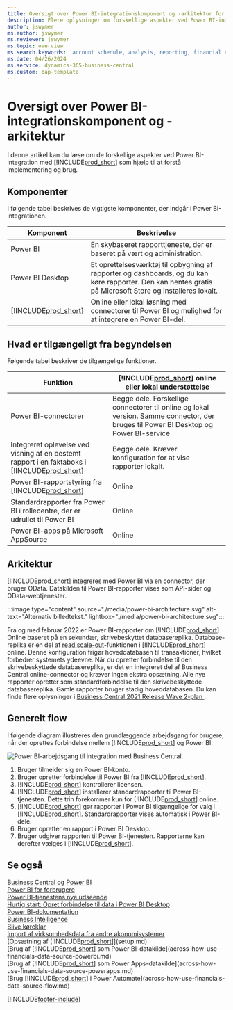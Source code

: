 ```yaml
---
title: Oversigt over Power BI-integrationskomponent og -arkitektur for Business central| Microsoft Docs
description: Flere oplysninger om forskellige aspekter ved Power BI-integration med Business central.
author: jswymer
ms.author: jswymer
ms.reviewer: jswymer
ms.topic: overview
ms.search.keywords: 'account schedule, analysis, reporting, financial report, business intelligence, KPI'
ms.date: 04/26/2024
ms.service: dynamics-365-business-central
ms.custom: bap-template
---
```

# Oversigt over Power BI-integrationskomponent og -arkitektur

I denne artikel kan du læse om de forskellige aspekter ved Power BI-integration med [!INCLUDE[prod_short](includes/prod_short.md)] som hjælp til at forstå implementering og brug.

## Komponenter

I følgende tabel beskrives de vigtigste komponenter, der indgår i Power BI-integrationen.

|Komponent|Beskrivelse|
|---------|-----------|
|Power BI|En skybaseret rapporttjeneste, der er baseret på vært og administration.|
|Power BI Desktop|Et oprettelsesværktøj til opbygning af rapporter og dashboards, og du kan køre rapporter. Den kan hentes gratis på Microsoft Store og installeres lokalt.|
|[!INCLUDE[prod_short](includes/prod_short.md)]|Online eller lokal løsning med connectorer til Power BI og mulighed for at integrere en Power BI-del.|

## Hvad er tilgængeligt fra begyndelsen

Følgende tabel beskriver de tilgængelige funktioner.

|Funktion|[!INCLUDE[prod_short](includes/prod_short.md)] online eller lokal understøttelse|
|-------|---------------------|
|Power BI-connectorer|Begge dele. Forskellige connectorer til online og lokal version. Samme connector, der bruges til Power BI Desktop og Power BI-service |
|Integreret oplevelse ved visning af en bestemt rapport i en faktaboks i [!INCLUDE[prod_short](includes/prod_short.md)]|Begge dele. Kræver konfiguration for at vise rapporter lokalt.|
|Power BI-rapportstyring fra [!INCLUDE[prod_short](includes/prod_short.md)]|Online|
|Standardrapporter fra Power BI i rollecentre, der er udrullet til Power BI|Online|
|Power BI-apps på Microsoft AppSource|Online|

## Arkitektur

[!INCLUDE[prod_short](includes/prod_short.md)] integreres med Power BI via en connector, der bruger OData. Datakilden til Power BI-rapporter vises som API-sider og OData-webtjenester.

:::image type="content" source="./media/power-bi-architecture.svg" alt-text="Alternativ billedtekst." lightbox="./media/power-bi-architecture.svg":::

Fra og med februar 2022 er Power BI-rapporter om [!INCLUDE[prod_short](includes/prod_short.md)] Online baseret på en sekundær, skrivebeskyttet databasereplika. Database-replika er en del af [read scale-out](/dynamics365/business-central/dev-itpro/administration/database-read-scale-out-overview)-funktionen i [!INCLUDE[prod_short](includes/prod_short.md)] online. Denne konfiguration frigør hoveddatabasen til transaktioner, hvilket forbedrer systemets ydeevne. Når du opretter forbindelse til den skrivebeskyttede databasereplika, er det en integreret del af Business Central online-connector og kræver ingen ekstra opsætning. Alle nye rapporter opretter som standardforbindelse til den skrivebeskyttede databasereplika. Gamle rapporter bruger stadig hoveddatabasen. Du kan finde flere oplysninger i [Business Central 2021 Release Wave 2-plan ](/dynamics365-release-plan/2021wave2/smb/dynamics365-business-central/use-secondary-read-only-database-power-bi-reporting).

## Generelt flow

I følgende diagram illustreres den grundlæggende arbejdsgang for brugere, når der oprettes forbindelse mellem [!INCLUDE[prod_short](includes/prod_short.md)] og Power BI.

![Power BI-arbejdsgang til integration med Business Central.](./media/power-bi-flow-v2.svg)

1. Bruger tilmelder sig en Power BI-konto.
2. Bruger opretter forbindelse til Power BI fra [!INCLUDE[prod_short](includes/prod_short.md)].
3. [!INCLUDE[prod_short](includes/prod_short.md)] kontrollerer licensen.
4. [!INCLUDE[prod_short](includes/prod_short.md)] installerer standardrapporter til Power BI-tjenesten. Dette trin forekommer kun for [!INCLUDE[prod_short](includes/prod_short.md)] online.
5. [!INCLUDE[prod_short](includes/prod_short.md)] gør rapporter i Power BI tilgængelige for valg i [!INCLUDE[prod_short](includes/prod_short.md)]. Standardrapporter vises automatisk i Power BI-dele.
6. Bruger opretter en rapport i Power BI Desktop.
7. Bruger udgiver rapporten til Power BI-tjenesten. Rapporterne kan derefter vælges i [!INCLUDE[prod_short](includes/prod_short.md)].

## Se også

[Business Central og Power BI](admin-powerbi.md)  
[Power BI for forbrugere](/power-bi/consumer/end-user-consumer)  
[Power BI-tjenestens nye udseende](/power-bi/service-new-look)  
[Hurtig start: Opret forbindelse til data i Power BI Desktop](/power-bi/desktop-quickstart-connect-to-data)  
[Power BI-dokumentation](/power-bi/)  
[Business Intelligence](bi.md)  
[Blive køreklar](ui-get-ready-business.md)  
[Import af virksomhedsdata fra andre økonomisystemer](across-import-data-configuration-packages.md)  
[Opsætning af [!INCLUDE[prod_short](includes/prod_short.md)]](setup.md)  
[Brug af [!INCLUDE[prod_short](includes/prod_short.md)] som Power BI-datakilde](across-how-use-financials-data-source-powerbi.md)  
[Brug af [!INCLUDE[prod_short](includes/prod_short.md)] som Power Apps-datakilde](across-how-use-financials-data-source-powerapps.md)  
[Brug [!INCLUDE[prod_short](includes/prod_short.md)] i Power Automate](across-how-use-financials-data-source-flow.md)  


[!INCLUDE[footer-include](includes/footer-banner.md)]
